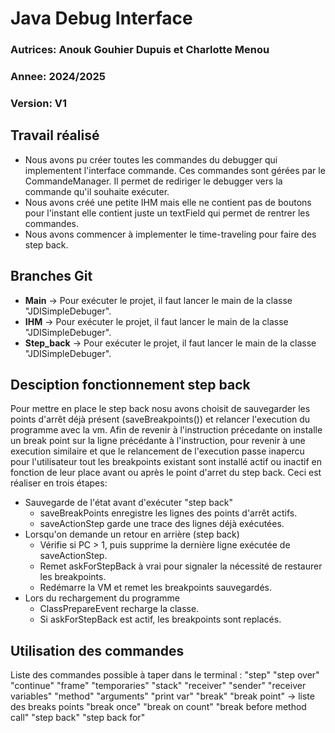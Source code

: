 # Java Debug Interface
### Autrices: Anouk Gouhier Dupuis et Charlotte Menou
### Annee: 2024/2025
### Version: V1

## Travail réalisé

* Nous avons pu créer toutes les commandes du debugger qui implementent l'interface commande.
Ces commandes sont gérées par le CommandeManager. Il permet de rediriger le debugger vers la commande qu'il souhaite exécuter.
* Nous avons créé une petite IHM mais elle ne contient pas de boutons pour l'instant elle contient juste un textField qui permet de rentrer les commandes.
* Nous avons commencer à implementer le time-traveling pour faire des step back.

## Branches Git

* **Main** -> Pour exécuter le projet, il faut lancer le main de la classe "JDISimpleDebuger".
* **IHM** -> Pour exécuter le projet, il faut lancer le main de la classe "JDISimpleDebuger".
* **Step_back** -> Pour exécuter le projet, il faut lancer le main de la classe "JDISimpleDebuger".

## Desciption fonctionnement step back 

Pour mettre en place le step back nosu avons choisit de sauvegarder les points d'arrêt déjà présent (saveBreakpoints()) et relancer l'execution du programme avec la vm.
Afin de revenir à l'instruction précedante on installe un break point sur la ligne précédante à l'instruction, pour revenir à une execution similaire et que le relancement de l'execution passe inapercu pour l'utilisateur tout les breakpoints existant sont installé actif ou inactif en fonction de leur place avant ou après le point d'arret du step back.
Ceci est réaliser en trois étapes:  
* Sauvegarde de l'état avant d'exécuter "step back"
  * saveBreakPoints enregistre les lignes des points d'arrêt actifs. 
  * saveActionStep garde une trace des lignes déjà exécutées.
* Lorsqu'on demande un retour en arrière (step back)
  * Vérifie si PC > 1, puis supprime la dernière ligne exécutée de saveActionStep. 
  * Remet askForStepBack à vrai pour signaler la nécessité de restaurer les breakpoints. 
  * Redémarre la VM et remet les breakpoints sauvegardés.
* Lors du rechargement du programme 
  * ClassPrepareEvent recharge la classe. 
  * Si askForStepBack est actif, les breakpoints sont replacés.

## Utilisation des commandes 
Liste des commandes possible à taper dans le terminal :
"step"
"step over"
"continue"
"frame"
"temporaries"
"stack"
"receiver"
"sender"
"receiver variables"
"method"
"arguments"
"print var"
"break"
"break point" -> liste des breaks points
"break once"
"break on count"
"break before method call"
"step back"
"step back for"

